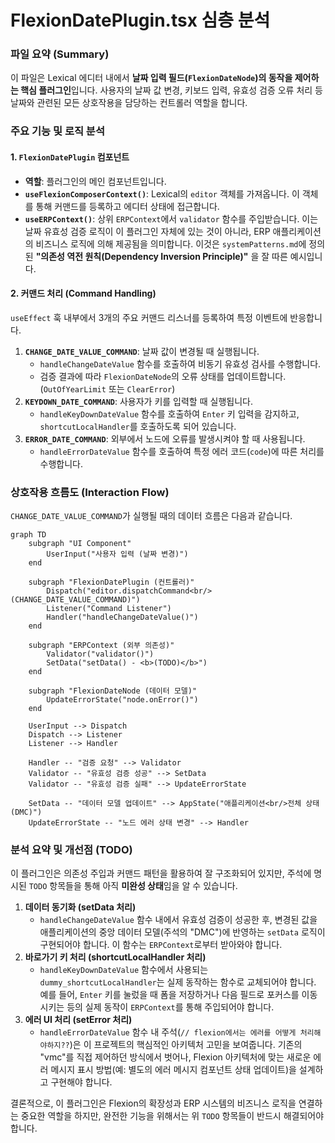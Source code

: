 # FlexionDatePlugin.tsx 심층 분석

### 파일 요약 (Summary)

이 파일은 Lexical 에디터 내에서 **날짜 입력 필드(`FlexionDateNode`)의 동작을 제어하는 핵심 플러그인**입니다. 사용자의 날짜 값 변경, 키보드 입력, 유효성 검증 오류 처리 등 날짜와 관련된 모든 상호작용을 담당하는 컨트롤러 역할을 합니다.

### 주요 기능 및 로직 분석

#### 1. `FlexionDatePlugin` 컴포넌트

-   **역할**: 플러그인의 메인 컴포넌트입니다.
-   **`useFlexionComposerContext()`**: Lexical의 `editor` 객체를 가져옵니다. 이 객체를 통해 커맨드를 등록하고 에디터 상태에 접근합니다.
-   **`useERPContext()`**: 상위 `ERPContext`에서 `validator` 함수를 주입받습니다. 이는 날짜 유효성 검증 로직이 이 플러그인 자체에 있는 것이 아니라, ERP 애플리케이션의 비즈니스 로직에 의해 제공됨을 의미합니다. 이것은 `systemPatterns.md`에 정의된 **"의존성 역전 원칙(Dependency Inversion Principle)"** 을 잘 따른 예시입니다.

#### 2. 커맨드 처리 (Command Handling)

`useEffect` 훅 내부에서 3개의 주요 커맨드 리스너를 등록하여 특정 이벤트에 반응합니다.

1.  **`CHANGE_DATE_VALUE_COMMAND`**: 날짜 값이 변경될 때 실행됩니다.
    -   `handleChangeDateValue` 함수를 호출하여 비동기 유효성 검사를 수행합니다.
    -   검증 결과에 따라 `FlexionDateNode`의 오류 상태를 업데이트합니다. (`OutOfYearLimit` 또는 `ClearError`)
2.  **`KEYDOWN_DATE_COMMAND`**: 사용자가 키를 입력할 때 실행됩니다.
    -   `handleKeyDownDateValue` 함수를 호출하여 `Enter` 키 입력을 감지하고, `shortcutLocalHandler`를 호출하도록 되어 있습니다.
3.  **`ERROR_DATE_COMMAND`**: 외부에서 노드에 오류를 발생시켜야 할 때 사용됩니다.
    -   `handleErrorDateValue` 함수를 호출하여 특정 에러 코드(`code`)에 따른 처리를 수행합니다.

### 상호작용 흐름도 (Interaction Flow)

`CHANGE_DATE_VALUE_COMMAND`가 실행될 때의 데이터 흐름은 다음과 같습니다.

```mermaid
graph TD
    subgraph "UI Component"
        UserInput("사용자 입력 (날짜 변경)")
    end

    subgraph "FlexionDatePlugin (컨트롤러)"
        Dispatch("editor.dispatchCommand<br/>(CHANGE_DATE_VALUE_COMMAND)")
        Listener("Command Listener")
        Handler("handleChangeDateValue()")
    end

    subgraph "ERPContext (외부 의존성)"
        Validator("validator()")
        SetData("setData() - <b>(TODO)</b>")
    end

    subgraph "FlexionDateNode (데이터 모델)"
        UpdateErrorState("node.onError()")
    end

    UserInput --> Dispatch
    Dispatch --> Listener
    Listener --> Handler

    Handler -- "검증 요청" --> Validator
    Validator -- "유효성 검증 성공" --> SetData
    Validator -- "유효성 검증 실패" --> UpdateErrorState

    SetData -- "데이터 모델 업데이트" --> AppState("애플리케이션<br/>전체 상태(DMC)")
    UpdateErrorState -- "노드 에러 상태 변경" --> Handler
```

### 분석 요약 및 개선점 (TODO)

이 플러그인은 의존성 주입과 커맨드 패턴을 활용하여 잘 구조화되어 있지만, 주석에 명시된 `TODO` 항목들을 통해 아직 **미완성 상태**임을 알 수 있습니다.

1.  **데이터 동기화 (setData 처리)**
    -   `handleChangeDateValue` 함수 내에서 유효성 검증이 성공한 후, 변경된 값을 애플리케이션의 중앙 데이터 모델(주석의 "DMC")에 반영하는 `setData` 로직이 구현되어야 합니다. 이 함수는 `ERPContext`로부터 받아와야 합니다.
2.  **바로가기 키 처리 (shortcutLocalHandler 처리)**
    -   `handleKeyDownDateValue` 함수에서 사용되는 `dummy_shortcutLocalHandler`는 실제 동작하는 함수로 교체되어야 합니다. 예를 들어, `Enter` 키를 눌렀을 때 폼을 저장하거나 다음 필드로 포커스를 이동시키는 등의 실제 동작이 `ERPContext`를 통해 주입되어야 합니다.
3.  **에러 UI 처리 (setError 처리)**
    -   `handleErrorDateValue` 함수 내 주석(`// flexion에서는 에러를 어떻게 처리해야하지??`)은 이 프로젝트의 핵심적인 아키텍처 고민을 보여줍니다. 기존의 "vmc"를 직접 제어하던 방식에서 벗어나, Flexion 아키텍처에 맞는 새로운 에러 메시지 표시 방법(예: 별도의 에러 메시지 컴포넌트 상태 업데이트)을 설계하고 구현해야 합니다.

결론적으로, 이 플러그인은 Flexion의 확장성과 ERP 시스템의 비즈니스 로직을 연결하는 중요한 역할을 하지만, 완전한 기능을 위해서는 위 `TODO` 항목들이 반드시 해결되어야 합니다.
